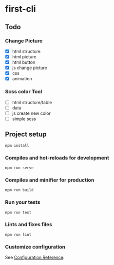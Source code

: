 # first-cli

## Todo

### Change Picture
- [x] html structure
- [x] html picture
- [x] html button
- [x] js change picture
- [x] css
- [x] animation

### Scss color Tool
- [ ] html structure/table
- [ ] data
- [ ] js create new color
- [ ] simple scss
  
## Project setup
```
npm install
```

### Compiles and hot-reloads for development
```
npm run serve
```

### Compiles and minifier for production
```
npm run build
```

### Run your tests
```
npm run test
```

### Lints and fixes files
```
npm run lint
```

### Customize configuration
See [Configuration Reference](https://cli.vuejs.org/config/).
